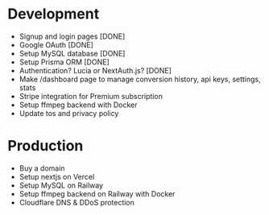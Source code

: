 # Development

- Signup and login pages [DONE]
- Google OAuth [DONE]
- Setup MySQL database [DONE]
- Setup Prisma ORM [DONE]
- Authentication? Lucia or NextAuth.js? [DONE]
- Make /dashboard page to manage conversion history, api keys, settings, stats
- Stripe integration for Premium subscription
- Setup ffmpeg backend with Docker
- Update tos and privacy policy

# Production

- Buy a domain
- Setup nextjs on Vercel
- Setup MySQL on Railway
- Setup ffmpeg backend on Railway with Docker
- Cloudflare DNS & DDoS protection

